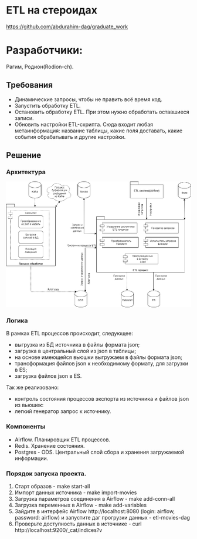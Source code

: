 # ETL на стероидах

https://github.com/abdurahim-dag/graduate_work
# Разработчики:
Рагим, Родион(Rodion-ch).

## Требования
- Динамические запросы, чтобы не править всё время код.
- Запустить обработку ETL.
- Остановить обработку ETL. При этом нужно обработать оставшиеся записи.
- Обновить настройки ETL-скрипта. Сюда входит любая метаинформация: название таблицы, какие поля доставать, какие события обрабатывать и другие настройки.

## Решение

### Архитектура

![](architecture/ETL.png)

### Логика

В рамках ETL процессов происходит, следующее:
 - выгрузка из БД источника в файлы формата json;
 - загрузка в центральный слой из json в таблицы;
 - на основе имеющейся вьюшки выгружаем в файлы формата json;
 - трансформация файлов json к необходимому формату, для загрузки в ES;
 - загрузка файлов json в ES.

Так же реализовано:
 - контроль состояния процессов экспорта из источника и файлов json из вьюшек:
 - легкий генератор запрос к источнику.

### Компоненты

 - Airflow. Планировщик ETL процессов.
 - Redis. Хранение состояния.
 - Postgres - ODS. Центральный слой сбора и хранения загружаемой информации.

### Порядок запуска проекта.

1. Старт образов - make start-all
2. Импорт данных источника - make import-movies
3. Загрузка параметров соединения в Airflow - make add-conn-all
4. Загрузка переменных в Airflow - make add-variables
5. Зайдите в интерфейс Airflow http://localhost:8080 (login: airflow, password: airflow) и запустите даг прогрузки данных - etl-movies-dag
6. Проверьте доступность данных в источнике - curl http://localhost:9200/_cat/indices?v
